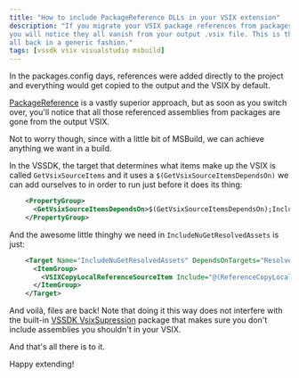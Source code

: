 ```yaml
---
title: "How to include PackageReference DLLs in your VSIX extension"
description: "If you migrate your VSIX package references from packages.config to PackageReference, 
you will notice they all vanish from your output .vsix file. This is the easy way to bring them 
all back in a generic fashion."
tags: [vssdk vsix visualstudio msbuild]
---
```


In the packages.config days, references were added directly to the project and everything would 
get copied to the output and the VSIX by default. 

[PackageReference](https://docs.microsoft.com/en-us/nuget/consume-packages/package-references-in-project-files) 
is a vastly superior approach, but as soon as you switch over, you'll notice that all those 
referenced assemblies from packages are gone from the output VSIX. 
 
Not to worry though, since with a little bit of MSBuild, we can achieve anything we want in a build.

In the VSSDK, the target that determines what items make up the VSIX is called `GetVsixSourceItems` and 
it uses a `$(GetVsixSourceItemsDependsOn)` we can add ourselves to in order to run just before it does 
its thing:

```xml
    <PropertyGroup>
      <GetVsixSourceItemsDependsOn>$(GetVsixSourceItemsDependsOn);IncludeNuGetResolvedAssets</GetVsixSourceItemsDependsOn>
    </PropertyGroup>
```

And the awesome little thinghy we need in `IncludeNuGetResolvedAssets` is just:

```xml
	<Target Name="IncludeNuGetResolvedAssets" DependsOnTargets="ResolveNuGetPackageAssets">
      <ItemGroup>
	  	<VSIXCopyLocalReferenceSourceItem Include="@(ReferenceCopyLocalPaths)"  />
      </ItemGroup>
    </Target>
```

And voilà, files are back! Note that doing it this way does not interfere with the built-in 
[VSSDK VsixSupression](https://www.nuget.org/packages/Microsoft.VisualStudio.SDK.VsixSuppression)  package 
that makes sure you don't include assemblies you shouldn't in your VSIX.

And that's all there is to it.

Happy extending!